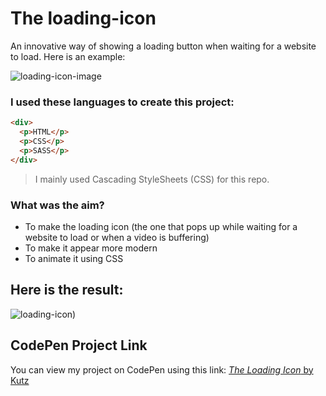 # The loading-icon
An innovative way of showing a loading button when waiting for a website to load.
Here is an example:

![loading-icon-image](https://cdn.pixabay.com/photo/2015/02/22/17/56/loading-645268_1280.jpg)

### I used these languages to create this project:
```html
<div>
  <p>HTML</p>
  <p>CSS</p>
  <p>SASS</p>
</div>
```

> I mainly used Cascading StyleSheets (CSS) for this repo.

### What was the aim?
* To make the loading icon (the one that pops up while waiting for a website to load or when a video is buffering)
* To make it appear more modern
* To animate it using CSS

## Here is the result:

![loading-icon)](https://github.com/Kutz-Dag/loading-icon/assets/100941428/590cc43a-eaef-4b6d-b725-bad164f994ab)

## CodePen Project Link
You can view my project on CodePen using this link:
[*The Loading Icon* by Kutz](https://codepen.io/kutzz/pen/OJryyWx)

